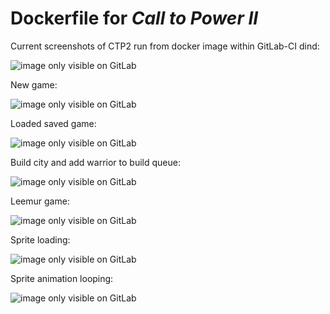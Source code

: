
# Dockerfile for *Call to Power II*

Current screenshots of CTP2 run from docker image within GitLab-CI dind:

![image only visible on GitLab](/../-/jobs/artifacts/master/raw/start-game.png?job=start-game)

New game:

![image only visible on GitLab](/../-/jobs/artifacts/master/raw/new-game.png?job=new-game)

Loaded saved game:

![image only visible on GitLab](/../-/jobs/artifacts/master/raw/load-game.png?job=load-game)

Build city and add warrior to build queue:

![image only visible on GitLab](/../-/jobs/artifacts/master/raw/play-game_build-city.png?job=play-game_build-city)

Leemur game:

![image only visible on GitLab](/../-/jobs/artifacts/master/raw/name-game.png?job=name-game)

Sprite loading:

![image only visible on GitLab](/../-/jobs/artifacts/master/raw/load-sprite.png?job=load-sprite)

Sprite animation looping:

![image only visible on GitLab](/../-/jobs/artifacts/master/raw/loop-sprite.png?job=loop-sprite)
